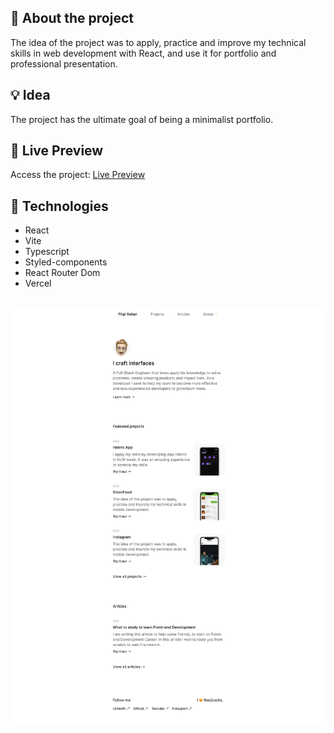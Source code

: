 ## 🚀 About the project

The idea of the project was to apply, practice and improve my technical skills in web development with React, and use it for portfolio and professional presentation.

## 💡 Idea

The project has the ultimate goal of being a minimalist portfolio.

## 🚀 Live Preview

Access the project: [Live Preview](https://filipirafael.com)

## 🚀 Technologies

- React
- Vite
- Typescript
- Styled-components
- React Router Dom
- Vercel
##

<img src="./public/screenshot.png" alt="Project screenshot" aria-hidden>
